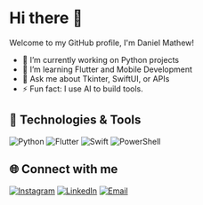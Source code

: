# Hi there 👋

Welcome to my GitHub profile, I'm Daniel Mathew!

- 🔭 I’m currently working on Python projects
- 🌱 I’m learning Flutter and Mobile Development
- 💬 Ask me about Tkinter, SwiftUI, or APIs
- ⚡ Fun fact: I use AI to build tools.



## 🔧 Technologies & Tools

![Python](https://img.shields.io/badge/-Python-05122A?style=flat&logo=python)
![Flutter](https://img.shields.io/badge/-Flutter-05122A?style=flat&logo=flutter)
![Swift](https://img.shields.io/badge/-Swift-05122A?style=flat&logo=swift)
![PowerShell](https://img.shields.io/badge/-PowerShell-05122A?style=flat&logo=powershell)



## 🌐 Connect with me

<p align="left">
<a href="https://www.instagram.com/danielmathew" target="_blank"><img src="https://img.shields.io/badge/Instagram-%23E4405F.svg?style=flat&logo=instagram&logoColor=white" alt="Instagram" /></a>
<a href="https://www.linkedin.com/in/danielmathew/" target="_blank"><img src="https://img.shields.io/badge/LinkedIn-%230077B5.svg?style=flat&logo=linkedin&logoColor=white" alt="LinkedIn" /></a>
<a href="mailto:mail@danielmathew.com" target="_blank"><img src="https://img.shields.io/badge/Email-D14836?style=flat&logo=gmail&logoColor=white" alt="Email" /></a>
</p>

